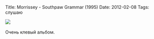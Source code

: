 Title: Morrissey - Southpaw Grammar (1995)
Date: 2012-02-08
Tags: слушаю

<div class="text"><img src="http://dl.dropbox.com/u/140528/site/morrissey.jpg" /><br /><br />
Очень клевый альбом.</div>